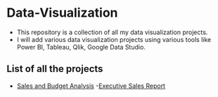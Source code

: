 # Data-Visualization

- This repository is a collection of all my data visualization projects.
- I will add various data visualization projects using various tools like Power BI, Tableau, Qlik, Google Data Studio.

## List of all the projects

- [Sales and Budget Analysis](https://github.com/preetparmar/Data-Visualization/tree/main/Sales%20and%20Budget%20Analysis) -[Executive Sales Report](https://github.com/preetparmar/Data-Visualization/tree/main/Executive%20Sales%20Report)
